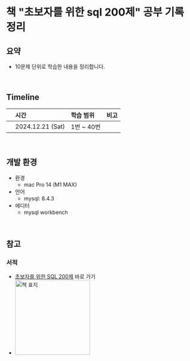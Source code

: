 # 책 "초보자를 위한 sql 200제" 공부 기록 정리

## 요약

- 10문제 단위로 학습한 내용을 정리합니다.

<br />

## Timeline

|     | 시간             | 학습 범위  | 비고 |
| :-- | :--------------- | :--------- | ---- |
|     | 2024.12.21 (Sat) | 1번 ~ 40번 |      |

<br />

## 개발 환경

- 환경
  - mac Pro 14 (M1 MAX)
- 언어
  - mysql: 8.4.3
- 에디터
  - mysql workbench

<br />

## 참고

### 서적

- <a href="https://product.kyobobook.co.kr/detail/S000000833249">초보자를 위한 SQL 200제</a> 바로 가기
- <img src="https://github.com/user-attachments/assets/cee41e0d-c49e-4b56-a329-792f8ff28164" alt="책 표지" width="200" />
